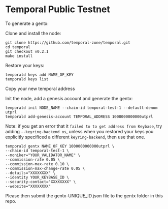 # Temporal Public Testnet

To generate a gentx:

Clone and install the node:

```
git clone https://github.com/temporal-zone/temporal.git
cd temporal
git checkout v0.2.1
make install
```

Restore your keys:

```
temporald keys add NAME_OF_KEY
temporald keys list
```

Copy your new temporal address

Init the node, add a genesis account and generate the gentx:

```
temporald init NODE_NAME --chain-id temporal-test-1 --default-denom utprl
temporald add-genesis-account TEMPORAL_ADDRESS 1000000000000utprl
```
Note: if you get an error that it `failed to to get address from Keybase`, try adding `--keyring-backend os`, unless when you restored your keys you explicitly specificed a different `keyring-backend`, then use that one.

```
temporald gentx NAME_OF_KEY 1000000000000utprl \
--chain-id temporal-test-1 \
--moniker="YOUR_VALIDATOR_NAME" \
--commission-rate 0.05 \
--commission-max-rate 0.10 \
--commission-max-change-rate 0.05 \
--details="XXXXXXXX" \
--identity YOUR_KEYBASE_ID \
--security-contact="XXXXXXXX" \
--website="XXXXXXXX"
```

Please then submit the gentx-UNIQUE_ID.json file to the gentx folder in this repo.
